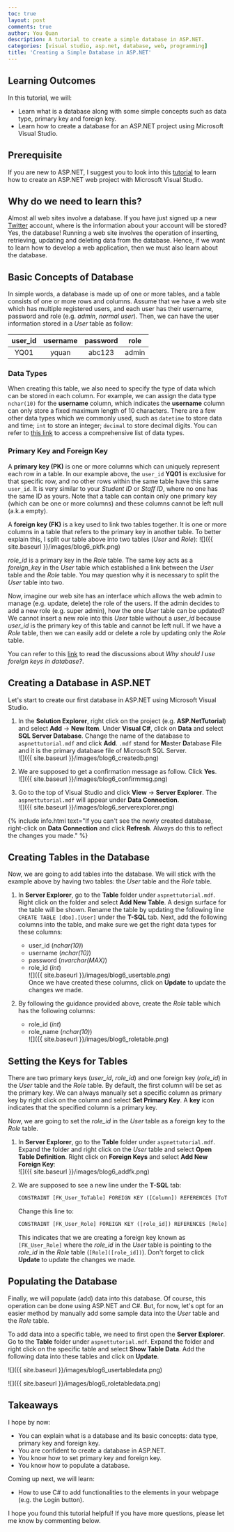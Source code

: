 ```yaml
---
toc: true
layout: post
comments: true
author: You Quan
description: A tutorial to create a simple database in ASP.NET.
categories: [visual studio, asp.net, database, web, programming]
title: 'Creating a Simple Database in ASP.NET'
---
```


## Learning Outcomes
In this tutorial, we will:
- Learn what is a database along with some simple concepts such as data type, primary key and foreign key.
- Learn how to create a database for an ASP.NET project using Microsoft Visual Studio.

## Prerequisite
If you are new to ASP.NET, I suggest you to look into this [tutorial](bit.ly/2x6DLTQ) to learn how to create an ASP.NET web project with Microsoft Visual Studio.

## Why do we need to learn this?
Almost all web sites involve a database. If you have just signed up a new [Twitter](https://twitter.com/Twitter) account, where is the information about your account will be stored? Yes, the database! Running a web site involves the operation of inserting, retrieving, updating and deleting data from the database. Hence, if we want to learn how to develop a web application, then we must also learn about the database. 

## Basic Concepts of Database
In simple words, a database is made up of one or more tables, and a table consists of one or more rows and columns. Assume that we have a web site which has multiple registered users, and each user has their username, password and role (e.g. *admin*, *normal user*). Then, we can have the user information stored in a *User* table as follow:

|user_id |username |password |role  |
|:-----: |:-------:|:-------:|:----:|
|YQ01    |yquan    |abc123   |admin |

### Data Types
When creating this table, we also need to specify the type of data which can be stored in each column. For example, we can assign the data type `nchar(10)` for the **username** column, which indicates the **username** column can only store a fixed maximum length of 10 characters. There are a few other data types which we commonly used, such as `datetime` to store data and time; `int` to store an integer; `decimal` to store decimal digits. You can refer to [this link](https://docs.microsoft.com/en-us/dotnet/framework/data/adonet/sql-server-data-type-mappings) to access a comprehensive list of data types.

### Primary Key and Foreign Key
A **primary key (PK)** is one or more columns which can uniquely represent each row in a table. In our example above, the `user_id` **YQ01** is exclusive for that specific row, and no other rows within the same table have this same `user_id`. It is very similar to your *Student ID* or *Staff ID*, where no one has the same ID as yours. Note that a table can contain only one primary key (which can be one or more columns) and these columns cannot be left null (a.k.a empty).

A **foreign key (FK)** is a key used to link two tables together. It is one or more columns in a table that refers to the primary key in another table. To better explain this, I split our table above into two tables (*User* and *Role*):
![]({{ site.baseurl }}/images/blog6_pkfk.png)  

*role_id* is a primary key in the *Role* table. The same key acts as a *foreign_key* in the *User* table which established a link between the *User* table and the *Role* table. You may question why it is necessary to split the *User* table into two. 

Now, imagine our web site has an interface which allows the web admin to manage (e.g. update, delete) the role of the users. If the admin decides to add a new role (e.g. super admin), how the one *User* table can be updated? We cannot insert a new role into this *User* table without a *user_id* because *user_id* is the primary key of this table and cannot be left null. If we have a *Role* table, then we can easily add or delete a role by updating only the *Role* table.

You can refer to this [link](https://softwareengineering.stackexchange.com/questions/375704/why-should-i-use-foreign-keys-in-database) to read the discussions about *Why should I use foreign keys in database?*.

## Creating a Database in ASP.NET
Let's start to create our first database in ASP.NET using Microsoft Visual Studio.
1. In the **Solution Explorer**, right click on the project (e.g. **ASP.NetTutorial**) and select **Add** &rarr; **New Item**. Under **Visual C#**, click on **Data** and select **SQL Server Database**. Change the name of the database to `aspnettutorial.mdf` and click **Add**. `.mdf` stand for **M**aster **D**atabase **F**ile and it is the primary database file of Microsoft SQL Server.  
![]({{ site.baseurl }}/images/blog6_createdb.png)  

1. We are supposed to get a confirmation message as follow. Click **Yes**.  
![]({{ site.baseurl }}/images/blog6_confirmmsg.png)  

1. Go to the top of Visual Studio and click **View** &rarr; **Server Explorer**. The `aspnettutorial.mdf` will appear under **Data Connection**.  
![]({{ site.baseurl }}/images/blog6_serverexplorer.png)  

{% include info.html text="If you can't see the newly created database, right-click on <b>Data Connection</b> and click <b>Refresh</b>. Always do this to reflect the changes you made." %}

## Creating Tables in the Database
Now, we are going to add tables into the database. We will stick with the example above by having two tables: the *User* table and the *Role* table.

1. In **Server Explorer**, go to the **Table** folder under `aspnettutorial.mdf`. Right click on the folder and select **Add New Table**. A design surface for the table will be shown. Rename the table by updating the following line `CREATE TABLE [dbo].[User]` under the **T-SQL** tab. Next, add the following columns into the table, and make sure we get the right data types for these columns:  
   - user_id (*nchar(10)*)
   - username (*nchar(10)*)
   - password (*nvarchar(MAX)*)  
   - role_id (*int*)  
  ![]({{ site.baseurl }}/images/blog6_usertable.png)  
  Once we have created these columns, click on **Update** to update the changes we made.  
  
1. By following the guidance provided above, create the *Role* table which has the following columns:  
   - role_id (*int*)
   - role_name (*nchar(10)*)  
  ![]({{ site.baseurl }}/images/blog6_roletable.png)  

## Setting the Keys for Tables
There are two primary keys (*user_id*, *role_id*) and one foreign key (*role_id*) in the *User* table and the *Role* table. By default, the first column will be set as the primary key. We can always manually set a specific column as primary key by right click on the column and select **Set Primary Key**. A **key** icon indicates that the specified column is a primary key.

Now, we are going to set the *role_id* in the *User* table as a foreign key to the *Role* table.

1. In **Server Explorer**, go to the **Table** folder under `aspnettutorial.mdf`. Expand the folder and right click on the *User* table and select **Open Table Definition**. Right click on **Foreign Keys** and select **Add New Foreign Key**:  
![]({{ site.baseurl }}/images/blog6_addfk.png)  

1. We are supposed to see a new line under the **T-SQL** tab:
    ```python
    CONSTRAINT [FK_User_ToTable] FOREIGN KEY ([Column]) REFERENCES [ToTable]([ToTableColumn])
    ```
    
    Change this line to:
    ```python
    CONSTRAINT [FK_User_Role] FOREIGN KEY ([role_id]) REFERENCES [Role]([role_id]) 
    ```
    
    This indicates that we are creating a foreign key known as `[FK_User_Role]` where the *role_id* in the *User* table is pointing to the *role_id* in the *Role* table (`[Role]([role_id])`). Don't forget to click **Update** to update the changes we made. 

## Populating the Database
Finally, we will populate (add) data into this database. Of course, this operation can be done using ASP.NET and C#. But, for now, let's opt for an easier method by manually add some sample data into the *User* table and the *Role* table.

To add data into a specific table, we need to first open the **Server Explorer**. Go to the **Table** folder under `aspnettutorial.mdf`. Expand the folder and right click on the specific table and select **Show Table Data**. Add the following data into these tables and click on **Update**.

![]({{ site.baseurl }}/images/blog6_usertabledata.png)  

![]({{ site.baseurl }}/images/blog6_roletabledata.png)  

## Takeaways
I hope by now:
- You can explain what is a database and its basic concepts: data type, primary key and foreign key.
- You are confident to create a database in ASP.NET.
- You know how to set primary key and foreign key.
- You know how to populate a database. 

Coming up next, we will learn:
- How to use C# to add functionalities to the elements in your webpage (e.g. the Login button).

I hope you found this tutorial helpful! If you have more questions, please let me know by commenting below.
